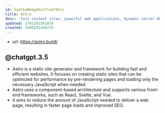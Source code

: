 ```yaml
---
id: 5yalkw8begddut7vsm78tvc
title: Astro
desc: 'fast content sites, powerful web applications, dynamic server APIs, and everything in-between.'
updated: 1701201561039
created: 1699291406276
---
```


- url: https://astro.build/

## @chatgpt.3.5

-   Astro is a static site generator and framework for building fast and efficient websites. It focuses on creating static sites that can be optimized for performance by pre-rendering pages and loading only the necessary JavaScript when needed.
-   Astro uses a component-based architecture and supports various front-end frameworks, such as React, Svelte, and Vue.
-   It aims to reduce the amount of JavaScript needed to deliver a web page, resulting in faster page loads and improved SEO.

